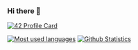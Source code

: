 ### Hi there 👋

[![42 Profile Card](https://1337-readme.vercel.app/api/profile?cursus=42cursus&login=spoody&dark=true)](https://github.com/mohouyizme/1337-readme)

[![Most used languages](https://github-readme-stats.vercel.app/api/top-langs/?username=mehdibo&theme=dark)](https://github.com/mehdibo?tab=repositories) [![Github Statistics](https://github-readme-stats.vercel.app/api?username=mehdibo&line_height=40&show_icons=true&theme=dark)](https://github.com/mehdibo?tab=repositories)
